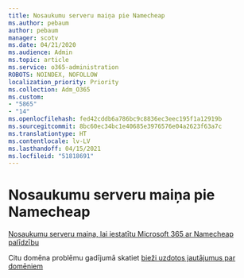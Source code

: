 ```yaml
---
title: Nosaukumu serveru maiņa pie Namecheap
ms.author: pebaum
author: pebaum
manager: scotv
ms.date: 04/21/2020
ms.audience: Admin
ms.topic: article
ms.service: o365-administration
ROBOTS: NOINDEX, NOFOLLOW
localization_priority: Priority
ms.collection: Adm_O365
ms.custom:
- "5865"
- "14"
ms.openlocfilehash: fed42cddb6a786bc9c8836ec3eec195f1a12919b
ms.sourcegitcommit: 8bc60ec34bc1e40685e3976576e04a2623f63a7c
ms.translationtype: HT
ms.contentlocale: lv-LV
ms.lasthandoff: 04/15/2021
ms.locfileid: "51818691"
---
```

# <a name="change-nameservers-at-namecheap"></a>Nosaukumu serveru maiņa pie Namecheap

[Nosaukumu serveru maiņa, lai iestatītu Microsoft 365 ar Namecheap palīdzību](https://docs.microsoft.com/microsoft-365/admin/dns/change-nameservers-at-namecheap?view=o365-worldwide)

Citu domēna problēmu gadījumā skatiet [bieži uzdotos jautājumus par domēniem](https://docs.microsoft.com/microsoft-365/admin/setup/domains-faq?view=o365-worldwide)